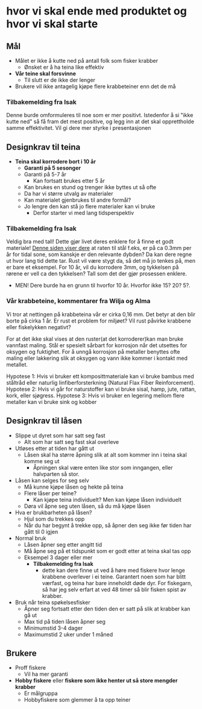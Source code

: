 # hvor vi skal ende med produktet og hvor vi skal starte

## Mål
* Målet er ikke å kutte ned på antall folk som fisker krabber
	* Ønsket er å ha teina like effektiv
* **Vår teine skal forsvinne**
   * Til slutt er de ikke der lenger
* Brukere vil ikke antagelig kjøpe flere krabbeteiner enn det de må
### Tilbakemelding fra Isak
Denne burde omformuleres til noe som er mer positivt. Istedenfor å si "ikke kutte ned" så få fram det mest positive, og legg inn at det skal opprettholde samme effektivitet. Vil gi dere mer styrke i presentasjonen

## Designkrav til teina
* **Teina skal korrodere bort i 10 år**
   * **Garanti på 5 sesonger**
	* Garanti på 5-7 år
		* Kan fortsatt brukes etter 5 år
   * Kan brukes en stund og trenger ikke byttes ut så ofte
   * Da har vi større utvalg av materialer
	* Kan materialet gjenbrukes til andre formål?
	* Jo lengre den kan stå jo flere materialer kan vi bruke
		* Derfor starter vi med lang tidsperspektiv
### Tilbakemelding fra Isak
Veldig bra med tall! Dette gjør livet deres enklere for å finne et godt materiale! 
[Denne siden viser dere](https://www.materialsperformance.com/articles/corrosion-basics/2020/12/corrosion-impact-of-offshore-platforms-structures-and-vessels#:~:text=This%20is%20due%20to%20the%20high%20oxygen%20and%20chloride%20content,formed%20on%20the%20steel%20surface.&text=This%20zone%20consists%20of%20both,0.65%20to%200.35%20mm%2Fy) at raten til stål f.eks, er på ca 0.3mm per år for tidal sone, som kanskje er den relevante dybden? Da kan dere regne ut hvor lang tid dette tar. Rust vil være stygt da, så det må jo tenkes på, men er bare et eksempel. For 10 år, vil du korrodere 3mm, og tykkelsen på rørene er vell ca den tykkelsen? Tall som det der gjør prosessen enklere.

- MEN! Dere burde ha en grunn til hvorfor 10 år. Hvorfor ikke 15? 20? 5?.

### Vår krabbeteine, kommentarer fra Wilja og Alma
Vi tror at nettingen på krabbeteina vår er cirka 0,16 mm. Det betyr at den blir borte på cirka 1 år.
Er rust et problem for miljøet?
Vil rust påvirke krabbene eller fiskelykken negativt?

For at det ikke skal vises at den ruster(at det korroderer)kan man bruke vannfast maling. 
Stål er spesielt sårbart for korrosjon når det utsettes for oksygen og fuktighet.
For å unngå korrosjon på metaller benyttes ofte maling eller lakkering slik at oksygen og vann ikke kommer i kontakt med metallet.

Hypotese 1: Hvis vi bruker ett komposittmateriale kan vi bruke bambus med ståltråd eller naturlig linfiberforsterkning (Natural Flax Fiber Reinforcement).
Hypotese 2: Hvis vi går for naturstoffer kan vi bruke sisal, hamp, jute, rattan, kork, eller sjøgress.
Hypotese 3: Hvis vi bruker en legering mellom flere metaller kan vi bruke sink og kobber

## Designkrav til låsen
* Slippe ut dyret som har satt seg fast
    * Alt som har satt seg fast skal overleve
* Utløses etter at tiden har gått ut
    * Låsen skal ha større åpning slik at alt som kommer inn i teina skal komme seg ut
    	* Åpningen skal være enten like stor som inngangen, eller halvparten så stor.
* Låsen kan selges for seg selv
    * Må kunne kjøpe låsen og hekte på teina
	* Flere låser per teine?
		* Kan kjøpe teina individuelt? Men kan kjøpe låsen individuelt
	* Døra vil åpne seg uten låsen, så du må kjøpe låsen
* Hva er brukbarheten på låsen?
     * Hjul som du trekkes opp
	* Når du har begynt å trekke opp, så åpner den seg ikke før tiden har gått til 0 igjen
* Normal bruk
     * Låsen åpner seg etter angitt tid
     * Må åpne seg på et tidspunkt som er godt etter at teina skal tas opp
	* Eksempel 3 dager eller mer
        * **Tilbakemelding fra Isak**
          * dette kan dere finne ut ved å høre med fiskere hvor lenge krabbene overlever i ei teine. Garantert noen som har blitt værfast, og teina har bare inneholdt døde dyr. For fiskegarn, så har jeg selv erfart at ved 48 timer så blir fisken spist av krabber.
* Bruk når teina spøkelsesfisker
     * Åpner seg fortsatt etter den tiden den er satt på slik at krabber kan gå ut
     * Max tid på tiden låsen åpner seg
	* Minimumstid 3-4 dager
	* Maximumstid 2 uker under 1 måned

## Brukere
* Proff fiskere
    * Vil ha mer garanti
* **Hobby fiskere** eller **fiskere som ikke henter ut så store mengder krabber**
    * Er målgruppa
    * Hobbyfiskere som glemmer å ta opp teiner

